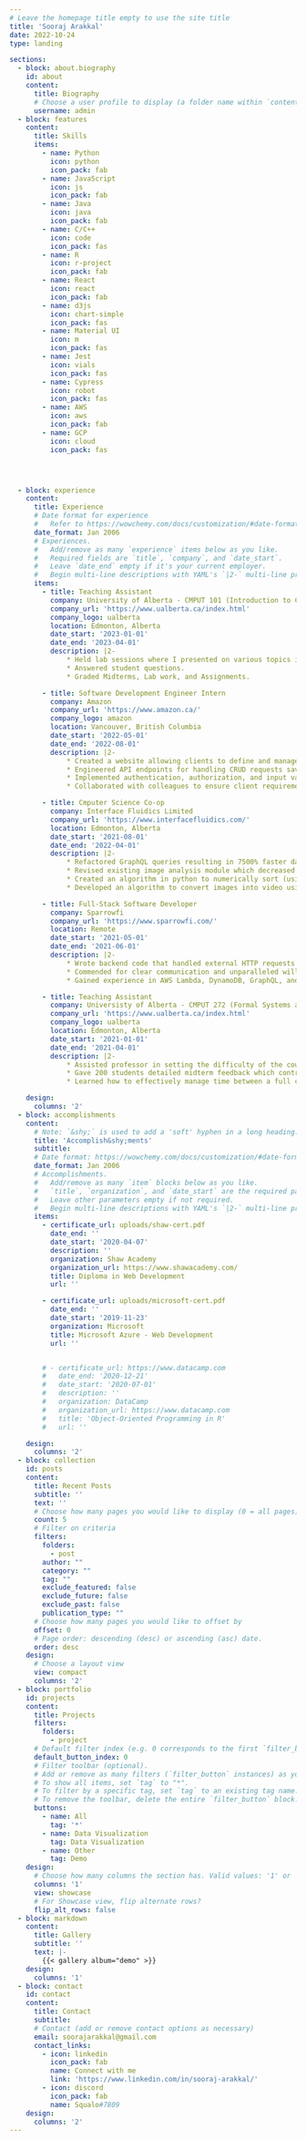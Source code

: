 ```yaml
---
# Leave the homepage title empty to use the site title
title: 'Sooraj Arakkal'
date: 2022-10-24
type: landing

sections:
  - block: about.biography
    id: about
    content:
      title: Biography
      # Choose a user profile to display (a folder name within `content/authors/`)
      username: admin
  - block: features
    content:
      title: Skills
      items:
        - name: Python
          icon: python
          icon_pack: fab
        - name: JavaScript
          icon: js
          icon_pack: fab
        - name: Java
          icon: java
          icon_pack: fab
        - name: C/C++
          icon: code
          icon_pack: fas
        - name: R
          icon: r-project
          icon_pack: fab
        - name: React
          icon: react
          icon_pack: fab
        - name: d3js
          icon: chart-simple
          icon_pack: fas
        - name: Material UI
          icon: m
          icon_pack: fas
        - name: Jest
          icon: vials
          icon_pack: fas
        - name: Cypress
          icon: robot
          icon_pack: fas
        - name: AWS
          icon: aws
          icon_pack: fab
        - name: GCP
          icon: cloud
          icon_pack: fas




  - block: experience
    content:
      title: Experience
      # Date format for experience
      #   Refer to https://wowchemy.com/docs/customization/#date-format
      date_format: Jan 2006
      # Experiences.
      #   Add/remove as many `experience` items below as you like.
      #   Required fields are `title`, `company`, and `date_start`.
      #   Leave `date_end` empty if it's your current employer.
      #   Begin multi-line descriptions with YAML's `|2-` multi-line prefix.
      items:
        - title: Teaching Assistant
          company: University of Alberta - CMPUT 101 (Introduction to Computing)
          company_url: 'https://www.ualberta.ca/index.html'
          company_logo: ualberta
          location: Edmonton, Alberta
          date_start: '2023-01-01'
          date_end: '2023-04-01'
          description: |2-
              * Held lab sessions where I presented on various topics in Computing Science.
              * Answered student questions.
              * Graded Midterms, Lab work, and Assignments.

        - title: Software Development Engineer Intern
          company: Amazon
          company_url: 'https://www.amazon.ca/'
          company_logo: amazon
          location: Vancouver, British Columbia
          date_start: '2022-05-01'
          date_end: '2022-08-01'
          description: |2- 
              * Created a website allowing clients to define and manage customer cohorts, facilitating personalized recommendations.
              * Engineered API endpoints for handling CRUD requests saving 36,000 hours and $1.6 million annually.
              * Implemented authentication, authorization, and input validation to ensure app security and robustness.
              * Collaborated with colleagues to ensure client requirements were met, assuming full ownership of the project from initial design to successful implementation.

        - title: Cmputer Science Co-op
          company: Interface Fluidics Limited
          company_url: 'https://www.interfacefluidics.com/'
          location: Edmonton, Alberta
          date_start: '2021-08-01'
          date_end: '2022-04-01'
          description: |2- 
              * Refactored GraphQL queries resulting in 7500% faster data access time.
              * Revised existing image analysis module which decreased task completion time by 500% and mouse clicks by half.
              * Created an algorithm in python to numerically sort (using regex) and stack images from the database.
              * Developed an algorithm to convert images into video using Python and FFmpeg.

        - title: Full-Stack Software Developer
          company: Sparrowfi
          company_url: 'https://www.sparrowfi.com/'
          location: Remote
          date_start: '2021-05-01'
          date_end: '2021-06-01'
          description: |2- 
              * Wrote backend code that handled external HTTP requests from third party endpoints.
              * Commended for clear communication and unparalleled willingness to learn.
              * Gained experience in AWS Lambda, DynamoDB, GraphQL, and styling in CSS using Bulma.io.

        - title: Teaching Assistant
          company: Universisty of Alberta - CMPUT 272 (Formal Systems and Logic in Computing Science) 
          company_url: 'https://www.ualberta.ca/index.html'
          company_logo: ualberta
          location: Edmonton, Alberta
          date_start: '2021-01-01'
          date_end: '2021-04-01'
          description: |2- 
              * Assisted professor in setting the difficulty of the course, grading student assignments, and replying to queries.
              * Gave 200 students detailed midterm feedback which contributed to 10% higher average marks in final exam.
              * Learned how to effectively manage time between a full course load and working a part-time job.

    design:
      columns: '2'
  - block: accomplishments
    content:
      # Note: `&shy;` is used to add a 'soft' hyphen in a long heading.
      title: 'Accomplish&shy;ments'
      subtitle:
      # Date format: https://wowchemy.com/docs/customization/#date-format
      date_format: Jan 2006
      # Accomplishments.
      #   Add/remove as many `item` blocks below as you like.
      #   `title`, `organization`, and `date_start` are the required parameters.
      #   Leave other parameters empty if not required.
      #   Begin multi-line descriptions with YAML's `|2-` multi-line prefix.
      items:
        - certificate_url: uploads/shaw-cert.pdf
          date_end: ''
          date_start: '2020-04-07'
          description: ''
          organization: Shaw Academy
          organization_url: https://www.shawacademy.com/
          title: Diploma in Web Development
          url: ''

        - certificate_url: uploads/microsoft-cert.pdf
          date_end: ''
          date_start: '2019-11-23'
          organization: Microsoft
          title: Microsoft Azure - Web Development
          url: ''


        # - certificate_url: https://www.datacamp.com
        #   date_end: '2020-12-21'
        #   date_start: '2020-07-01'
        #   description: ''
        #   organization: DataCamp
        #   organization_url: https://www.datacamp.com
        #   title: 'Object-Oriented Programming in R'
        #   url: ''

    design:
      columns: '2'
  - block: collection
    id: posts
    content:
      title: Recent Posts
      subtitle: ''
      text: ''
      # Choose how many pages you would like to display (0 = all pages)
      count: 5
      # Filter on criteria
      filters:
        folders:
          - post
        author: ""
        category: ""
        tag: ""
        exclude_featured: false
        exclude_future: false
        exclude_past: false
        publication_type: ""
      # Choose how many pages you would like to offset by
      offset: 0
      # Page order: descending (desc) or ascending (asc) date.
      order: desc
    design:
      # Choose a layout view
      view: compact
      columns: '2'
  - block: portfolio
    id: projects
    content:
      title: Projects
      filters:
        folders:
          - project
      # Default filter index (e.g. 0 corresponds to the first `filter_button` instance below).
      default_button_index: 0
      # Filter toolbar (optional).
      # Add or remove as many filters (`filter_button` instances) as you like.
      # To show all items, set `tag` to "*".
      # To filter by a specific tag, set `tag` to an existing tag name.
      # To remove the toolbar, delete the entire `filter_button` block.
      buttons:
        - name: All
          tag: '*'
        - name: Data Visualization
          tag: Data Visualization
        - name: Other
          tag: Demo
    design:
      # Choose how many columns the section has. Valid values: '1' or '2'.
      columns: '1'
      view: showcase
      # For Showcase view, flip alternate rows?
      flip_alt_rows: false
  - block: markdown
    content:
      title: Gallery
      subtitle: ''
      text: |-
        {{< gallery album="demo" >}}
    design:
      columns: '1'
  - block: contact
    id: contact
    content:
      title: Contact
      subtitle:
      # Contact (add or remove contact options as necessary)
      email: soorajarakkal@gmail.com
      contact_links:
        - icon: linkedin
          icon_pack: fab
          name: Connect with me
          link: 'https://www.linkedin.com/in/sooraj-arakkal/'
        - icon: discord
          icon_pack: fab
          name: Squalo#7809
    design:
      columns: '2'
---
```

